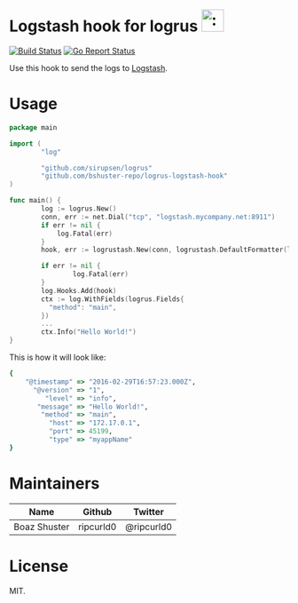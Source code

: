 # Logstash hook for logrus <img src="http://i.imgur.com/hTeVwmJ.png" width="40" height="40" alt=":walrus:" class="emoji" title=":walrus:" />
[![Build Status](https://travis-ci.org/bshuster-repo/logrus-logstash-hook.svg?branch=master)](https://travis-ci.org/bshuster-repo/logrus-logstash-hook)
[![Go Report Status](https://goreportcard.com/badge/github.com/bshuster-repo/logrus-logstash-hook)](https://goreportcard.com/report/github.com/bshuster-repo/logrus-logstash-hook)

Use this hook to send the logs to [Logstash](https://www.elastic.co/products/logstash).

# Usage

```go
package main

import (
        "log"

        "github.com/sirupsen/logrus"
        "github.com/bshuster-repo/logrus-logstash-hook"
)

func main() {
        log := logrus.New()
        conn, err := net.Dial("tcp", "logstash.mycompany.net:8911")
        if err != nil {
            log.Fatal(err)
        }
        hook, err := logrustash.New(conn, logrustash.DefaultFormatter(logrus.Fields{"type": "myappName"}))

        if err != nil {
                log.Fatal(err)
        }
        log.Hooks.Add(hook)
        ctx := log.WithFields(logrus.Fields{
          "method": "main",
        })
        ...
        ctx.Info("Hello World!")
}
```

This is how it will look like:

```ruby
{
    "@timestamp" => "2016-02-29T16:57:23.000Z",
      "@version" => "1",
         "level" => "info",
       "message" => "Hello World!",
        "method" => "main",
          "host" => "172.17.0.1",
          "port" => 45199,
          "type" => "myappName"
}
```

# Maintainers

Name         | Github    | Twitter    |
------------ | --------- | ---------- |
Boaz Shuster | ripcurld0 | @ripcurld0 |

# License

MIT.
